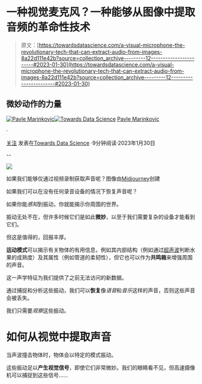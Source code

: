 # 一种视觉麦克风？一种能够从图像中提取音频的革命性技术

> 原文：[https://towardsdatascience.com/a-visual-microphone-the-revolutionary-tech-that-can-extract-audio-from-images-8a22d111e42b?source=collection_archive---------12-----------------------#2023-01-30](https://towardsdatascience.com/a-visual-microphone-the-revolutionary-tech-that-can-extract-audio-from-images-8a22d111e42b?source=collection_archive---------12-----------------------#2023-01-30)

## 微妙动作的力量

[](https://pmarinko.medium.com/?source=post_page-----8a22d111e42b--------------------------------)[![Pavle Marinkovic](../Images/cfef9474edb54402a23bfad60f0aa227.png)](https://pmarinko.medium.com/?source=post_page-----8a22d111e42b--------------------------------)[](https://towardsdatascience.com/?source=post_page-----8a22d111e42b--------------------------------)[![Towards Data Science](../Images/a6ff2676ffcc0c7aad8aaf1d79379785.png)](https://towardsdatascience.com/?source=post_page-----8a22d111e42b--------------------------------) [Pavle Marinkovic](https://pmarinko.medium.com/?source=post_page-----8a22d111e42b--------------------------------)

·

[关注](https://medium.com/m/signin?actionUrl=https%3A%2F%2Fmedium.com%2F_%2Fsubscribe%2Fuser%2Fe253e1c83d01&operation=register&redirect=https%3A%2F%2Ftowardsdatascience.com%2Fa-visual-microphone-the-revolutionary-tech-that-can-extract-audio-from-images-8a22d111e42b&user=Pavle+Marinkovic&userId=e253e1c83d01&source=post_page-e253e1c83d01----8a22d111e42b---------------------post_header-----------) 发表在[Towards Data Science](https://towardsdatascience.com/?source=post_page-----8a22d111e42b--------------------------------) ·9分钟阅读·2023年1月30日[](https://medium.com/m/signin?actionUrl=https%3A%2F%2Fmedium.com%2F_%2Fvote%2Ftowards-data-science%2F8a22d111e42b&operation=register&redirect=https%3A%2F%2Ftowardsdatascience.com%2Fa-visual-microphone-the-revolutionary-tech-that-can-extract-audio-from-images-8a22d111e42b&user=Pavle+Marinkovic&userId=e253e1c83d01&source=-----8a22d111e42b---------------------clap_footer-----------)

--

[](https://medium.com/m/signin?actionUrl=https%3A%2F%2Fmedium.com%2F_%2Fbookmark%2Fp%2F8a22d111e42b&operation=register&redirect=https%3A%2F%2Ftowardsdatascience.com%2Fa-visual-microphone-the-revolutionary-tech-that-can-extract-audio-from-images-8a22d111e42b&source=-----8a22d111e42b---------------------bookmark_footer-----------)![](../Images/3b01b113bf1aeaa912c3f2734aa47244.png)

如果我们能够仅通过视频录制获取声音呢？图像由[Midjourney](https://midjourney.com/)创建

如果我们可以在没有任何录音设备的情况下恢复声音呢？

如果你能*感知*到振动，你就能揭示你周围的世界。

振动无处不在，但许多时候它们是如此**微妙**，以至于我们需要复杂的设备才能看到它们。

但这是值得的，回报丰厚。

**运动模式**可以揭示有关物体的有用信息，例如其内部结构（例如通过[超声波](https://medium.com/p/c4338b32a9e9)判断水果的成熟度）及其属性（例如管道的柔韧性），但它也可以作为**共鸣箱**来增强周围的声音。

这一声学特征为我们提供了之前无法访问的新数据。

通过捕捉和分析这些振动，我们可以**恢复**像*语音*和*音乐*这样的声音，否则这些声音会被丢失。

我们只需要*观察*这些振动。

# 如何从视觉中提取声音

当声波撞击物体时，物体会以特定的模式振动。

这些振动足以**产生视觉信号**，即使它们非常微妙。我们的眼睛看不见，但高速摄像机可以捕捉到这些信号……
